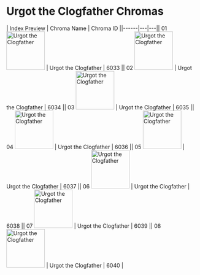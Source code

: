 # Urgot the Clogfather Chromas

| Index  Preview | Chroma Name | Chroma ID ||------|---|---|| 01  <img src='https://raw.communitydragon.org/latest/plugins/rcp-be-lol-game-data/global/default/v1/champion-chroma-images/6/6033.png' alt='Urgot the Clogfather' width='100'> | Urgot the Clogfather | 6033 || 02  <img src='https://raw.communitydragon.org/latest/plugins/rcp-be-lol-game-data/global/default/v1/champion-chroma-images/6/6034.png' alt='Urgot the Clogfather' width='100'> | Urgot the Clogfather | 6034 || 03  <img src='https://raw.communitydragon.org/latest/plugins/rcp-be-lol-game-data/global/default/v1/champion-chroma-images/6/6035.png' alt='Urgot the Clogfather' width='100'> | Urgot the Clogfather | 6035 || 04  <img src='https://raw.communitydragon.org/latest/plugins/rcp-be-lol-game-data/global/default/v1/champion-chroma-images/6/6036.png' alt='Urgot the Clogfather' width='100'> | Urgot the Clogfather | 6036 || 05  <img src='https://raw.communitydragon.org/latest/plugins/rcp-be-lol-game-data/global/default/v1/champion-chroma-images/6/6037.png' alt='Urgot the Clogfather' width='100'> | Urgot the Clogfather | 6037 || 06  <img src='https://raw.communitydragon.org/latest/plugins/rcp-be-lol-game-data/global/default/v1/champion-chroma-images/6/6038.png' alt='Urgot the Clogfather' width='100'> | Urgot the Clogfather | 6038 || 07  <img src='https://raw.communitydragon.org/latest/plugins/rcp-be-lol-game-data/global/default/v1/champion-chroma-images/6/6039.png' alt='Urgot the Clogfather' width='100'> | Urgot the Clogfather | 6039 || 08  <img src='https://raw.communitydragon.org/latest/plugins/rcp-be-lol-game-data/global/default/v1/champion-chroma-images/6/6040.png' alt='Urgot the Clogfather' width='100'> | Urgot the Clogfather | 6040 |